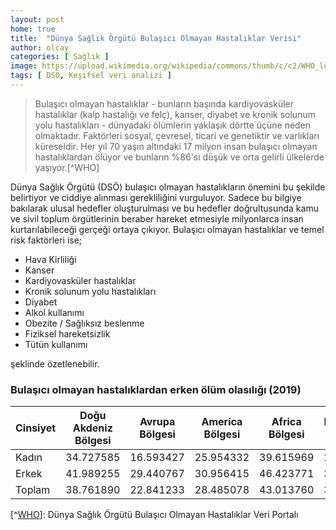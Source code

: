 ```yaml
---
layout: post
home: true
title:  "Dünya Sağlık Örgütü Bulaşıcı Olmayan Hastalıklar Verisi"
author: olcay
categories: [ Sağlık ]
image: https://upload.wikimedia.org/wikipedia/commons/thumb/c/c2/WHO_logo.svg/312px-WHO_logo.svg.png
tags: [ DSÖ, Keşifsel veri analizi ]
---
```


> Bulaşıcı olmayan hastalıklar - bunların başında kardiyovasküler hastalıklar (kalp hastalığı ve felç), kanser, diyabet ve kronik solunum yolu hastalıkları - dünyadaki ölümlerin yaklaşık dörtte üçüne neden olmaktadır. Faktörleri sosyal, çevresel, ticari ve genetiktir ve varlıkları küreseldir. Her yıl 70 yaşın altındaki 17 milyon insan bulaşıcı olmayan hastalıklardan ölüyor ve bunların %86'sı düşük ve orta gelirli ülkelerde yaşıyor.[^WHO]

Dünya Sağlık Örgütü (DSÖ) bulaşıcı olmayan hastalıkların önemini bu şekilde belirtiyor ve ciddiye alınması gerekliliğini vurguluyor. Sadece bu bilgiye bakılarak ulusal hedefler oluşturulması ve bu hedefler doğrultusunda kamu ve sivil toplum örgütlerinin beraber hareket etmesiyle milyonlarca insan kurtarılabileceği gerçeği ortaya çıkıyor. Bulaşıcı olmayan hastalıklar ve temel risk faktörleri ise; 

* Hava Kirliliği
* Kanser
* Kardiyovasküler hastalıklar 
* Kronik solunum yolu hastalıkları 
* Diyabet
* Alkol kullanımı
* Obezite / Sağlıksız beslenme
* Fiziksel hareketsizlik
* Tütün kullanımı
  
şeklinde özetlenebilir.

### Bulaşıcı olmayan hastalıklardan erken ölüm olasılığı (2019)

| Cinsiyet |    Doğu Akdeniz Bölgesi   | Avrupa Bölgesi | America Bölgesi | Africa Bölgesi | Batı Pasifik Bölgesi | Güneydoğu Asya Bölgesi |
| ----------- | ----------- | ----------- | ----------- | ----------- |----------- | ----------- |
| Kadın      | 34.727585      | 16.593427       | 25.954332   | 39.615969        | 28.181970   | 33.149739        |
| Erkek      | 41.989255   | 29.440767        | 30.956415   | 46.423771        | 36.319150   | 43.054886        |
| Toplam      | 38.761890      | 22.841233       | 28.485078   | 43.013760        | 32.321421   | 38.332064        |





[^[WHO](https://ncdportal.org/)]: Dünya Sağlık Örgütü Bulaşıcı Olmayan Hastalıklar Veri Portalı
